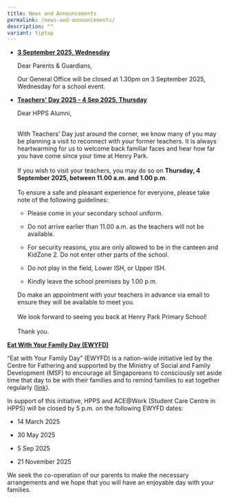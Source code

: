 ```yaml
---
title: News and Announcements
permalink: /news-and-announcements/
description: ""
variant: tiptap
---
```

<ul data-tight="true" class="tight">
<li>
<p><strong><u>3 September 2025, Wednesday</u></strong>
</p>
<p></p>
<p>Dear Parents &amp; Guardians,</p>
<p></p>
<p>Our General Office will be closed at 1.30pm on 3 September 2025, Wednesday
for a school event.</p>
</li>
</ul>
<p></p>
<ul data-tight="true" class="tight">
<li>
<p><strong><u>Teachers' Day 2025 - 4 Sep 2025, Thursday</u></strong>
</p>
<p></p>
<p>Dear HPPS Alumni,</p>
<p>
<br>With Teachers' Day just around the corner, we know many of you may be
planning a visit to reconnect with your former teachers. It is always heartwarming
for us to welcome back familiar faces and hear how far you have come since
your time at Henry Park.
<br>
<br>If you wish to visit your teachers, you may do so on <strong>Thursday, 4 September 2025, between 11.00 a.m. and 1.00 p.m</strong>.
<br>
<br>To ensure a safe and pleasant experience for everyone, please take note
of the following guidelines:</p>
<ul data-tight="true" class="tight">
<li>
<p>Please come in your secondary school uniform.</p>
</li>
<li>
<p>Do not arrive earlier than 11.00 a.m. as the teachers will not be available.</p>
</li>
<li>
<p>For security reasons, you are only allowed to be in the canteen and KidZone
2. Do not enter other parts of the school.</p>
</li>
<li>
<p>Do not play in the field, Lower ISH, or Upper ISH.</p>
</li>
<li>
<p>Kindly leave the school premises by 1.00 p.m.</p>
</li>
</ul>
<p>Do make an appointment with your teachers in advance via email to ensure
they will be available to meet you.
<br>
<br>We look forward to seeing you back at Henry Park Primary School!
<br>
<br>Thank you.</p>
<p></p>
<p></p>
</li>
</ul>
<p><strong><u>Eat With Your Family Day (EWYFD)</u></strong>
</p>
<p>“Eat with Your Family Day” (EWYFD) is a nation-wide initiative led by
the Centre for Fathering and supported by the Ministry of Social and Family
Development (MSF) to encourage all Singaporeans to consciously set aside
time that day to be with their families and to remind families to eat together
regularly (<a href="http://fathers.com.sg/ewyfd/" rel="noopener noreferrer nofollow" target="_blank">link</a>).</p>
<p>In support of this initiative, HPPS and ACE@Work (Student Care Centre
in HPPS) will be closed by 5 p.m. on the following EWYFD dates:</p>
<ul data-tight="true" class="tight">
<li>
<p>14 March 2025</p>
</li>
<li>
<p>30 May 2025</p>
</li>
<li>
<p>5 Sep 2025</p>
</li>
<li>
<p>21 November 2025</p>
<p></p>
</li>
</ul>
<p>We seek the co-operation of our parents to make the necessary arrangements
and we hope that you will have an enjoyable day with your families.</p>
<p></p>
<p></p>
<p></p>